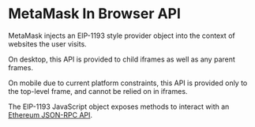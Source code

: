 # MetaMask In Browser API

MetaMask injects an EIP-1193 style provider object into the context of websites the user visits.

On desktop, this API is provided to child iframes as well as any parent frames.

On mobile due to current platform constraints, this API is provided only to the top-level frame, and cannot be relied on in iframes.

The EIP-1193 JavaScript object exposes methods to interact with an [Ethereum JSON-RPC API](./rpc.md).

